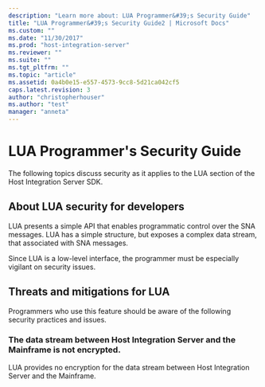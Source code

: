 ```yaml
---
description: "Learn more about: LUA Programmer&#39;s Security Guide"
title: "LUA Programmer&#39;s Security Guide2 | Microsoft Docs"
ms.custom: ""
ms.date: "11/30/2017"
ms.prod: "host-integration-server"
ms.reviewer: ""
ms.suite: ""
ms.tgt_pltfrm: ""
ms.topic: "article"
ms.assetid: 0a4b0e15-e557-4573-9cc8-5d21ca042cf5
caps.latest.revision: 3
author: "christopherhouser"
ms.author: "test"
manager: "anneta"
---
```

# LUA Programmer&#39;s Security Guide
The following topics discuss security as it applies to the LUA section of the Host Integration Server SDK.  
  
## About LUA security for developers  
 LUA presents a simple API that enables programmatic control over the SNA messages. LUA has a simple structure, but exposes a complex data stream, that associated with SNA messages.  
  
 Since LUA is a low-level interface, the programmer must be especially vigilant on security issues.  
  
## Threats and mitigations for LUA  
 Programmers who use this feature should be aware of the following security practices and issues.  
  
### The data stream between Host Integration Server and the Mainframe is not encrypted.  
 LUA provides no encryption for the data stream between Host Integration Server and the Mainframe.
